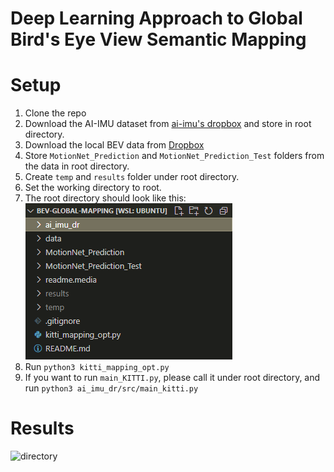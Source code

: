 # Deep Learning Approach to Global Bird's Eye View Semantic Mapping

# Setup
1. Clone the repo
2. Download the AI-IMU dataset from [ai-imu's dropbox](https://www.dropbox.com/s/ey41xsvfqca30vv/data.zip) and store in root directory.
3. Download the local BEV data from [Dropbox](https://www.dropbox.com/sh/56eouqw809psm58/AACC8PTWqbCWVDQskIL6y2iRa?dl=0)
4. Store `MotionNet_Prediction` and `MotionNet_Prediction_Test` folders from the data in root directory.
4. Create `temp` and `results` folder under root directory.
5. Set the working directory to root.
6. The root directory should look like this:  
![directory](readme.media/readme_directory.PNG)
7. Run `python3 kitti_mapping_opt.py`
8. If you want to run `main_KITTI.py`, please call it under root directory, and run `python3 ai_imu_dr/src/main_kitti.py`

# Results
![directory](readme.media/globalmap_rviz_prediction.gif)